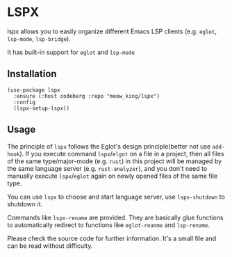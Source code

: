 # LSPX

lspx allows you to easily organize different Emacs LSP clients (e.g. `eglot`, `lsp-mode`,
`lsp-bridge`).

It has built-in support for `eglot` and `lsp-mode`

## Installation

```emacs-lisp
(use-package lspx
  :ensure (:host codeberg :repo "meow_king/lspx")
  :config
  (lspx-setup-lspx))
```

## Usage

The principle of `lspx` follows the Eglot's design principle(better not use `add-hook`).
If you execute command `lspx`/`elgot` on a file in a project, then all files of the same type/major-mode
(e.g. `rust`) in this project will be managed by the same language server
(e.g. `rust-analyzer`), and you don't need to manually execute `lspx`/`eglot` again
on newly opened files of the same file type.

You can use `lspx` to choose and start language server, use `lspx-shutdown` to shutdown
it.

Commands like `lspx-rename` are provided. They are basically glue functions
to automatically redirect to functions like `eglot-reanme` and `lsp-rename`.

Please check the source code for further information. It's a small file and can be
read without difficulty.
